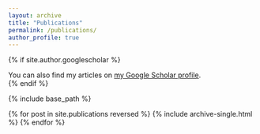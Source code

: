 ```yaml
---
layout: archive
title: "Publications"
permalink: /publications/
author_profile: true
---
```


{% if site.author.googlescholar %}
  <div class="wordwrap">You can also find my articles on <a href="{{https://scholar.google.com/citations?user=ktWH_rcAAAAJ&hl=en&oi=ao}}">my Google Scholar profile</a>.</div>
{% endif %}

{% include base_path %}

{% for post in site.publications reversed %}
  {% include archive-single.html %}
{% endfor %}
